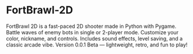 # FortBrawl-2D
FortBrawl 2D is a fast-paced 2D shooter made in Python with Pygame. Battle waves of enemy bots in single or 2-player mode. Customize your color, nickname, and controls. Includes sound effects, level saving, and a classic arcade vibe. Version 0.0.1 Beta — lightweight, retro, and fun to play!
